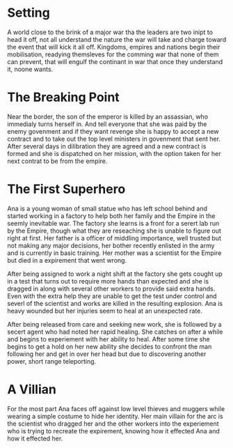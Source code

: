 # Setting

A world close to the brink of a major war tha the leaders are two inipt to head it off, not all understand the nature the war will take and charge toward the event that will kick it all off. Kingdoms, empires and nations begin their mobilisation, readying themsleves for the comming war that none of them can prevent, that will engulf the continant in war that once they understand it, noone wants.

# The Breaking Point

Near the border, the son of the emperor is killed by an assassian, who immedialy turns herself in. And tell everyone that she was paid by the enemy govenment and if they want revenge she is happy to accept a new contract and to take out the top level ministers in govenment that sent her. After several days in dilibration they are agreed and a new contract is formed and she is dispatched on her mission, with the option taken for her next contrat to be from the empire.

# The First Superhero

Ana is a young woman of small statue who has left school behind and started working in a factory to help both her family and the Empire in the seemly inevitable war. The factory she learns is a front for a serert lab run by the Empire, though what they are reseaching she is unable to figure out right at first. Her father is a officer of middling importance, well trusted but not making any major decisions, her bother recently enlisted in the army and is currently in basic training. Her mother was a scientist for the Empire but died in a expirement that went wrong.

After being assigned to work a night shift at the factory she gets cought up in a test that turns out to require more hands than expected and she is dragged in along with several other workers to provide said extra hands. Even with the extra help they are unable to get the test under control and severl of the scientist and works are killed in the resulting explosion. Ana is heavy wounded but her injuries seem to heal at an unexpected rate.

After being released from care and seeking new work, she is followed by a secert agent who had noted her rapid healing. She catches on after a while and begins to experiement with her ability to heal. After some time she begins to get a hold on her new ability she decides to confront the man following her and get in over her head but due to discovering another power, short range teleporting.

# A Villian

For the most part Ana faces off against low level thieves and muggers while wearing a simple costume to hide her identity. Her main villain for the arc is the scientist who dragged her and the other workers into the experiement who is trying to recreate the expirement, knowing how it effected Ana and how it effected her. 
